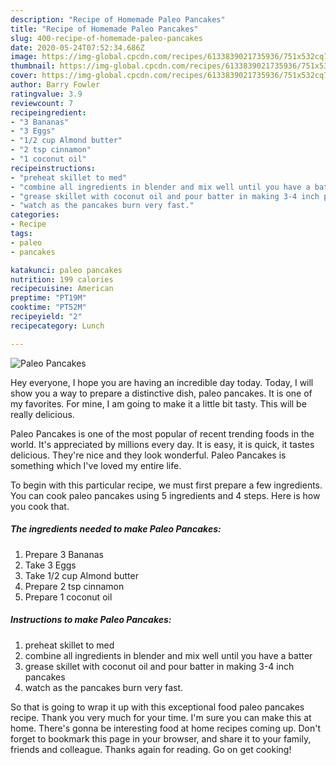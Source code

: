 ```yaml
---
description: "Recipe of Homemade Paleo Pancakes"
title: "Recipe of Homemade Paleo Pancakes"
slug: 400-recipe-of-homemade-paleo-pancakes
date: 2020-05-24T07:52:34.686Z
image: https://img-global.cpcdn.com/recipes/6133839021735936/751x532cq70/paleo-pancakes-recipe-main-photo.jpg
thumbnail: https://img-global.cpcdn.com/recipes/6133839021735936/751x532cq70/paleo-pancakes-recipe-main-photo.jpg
cover: https://img-global.cpcdn.com/recipes/6133839021735936/751x532cq70/paleo-pancakes-recipe-main-photo.jpg
author: Barry Fowler
ratingvalue: 3.9
reviewcount: 7
recipeingredient:
- "3 Bananas"
- "3 Eggs"
- "1/2 cup Almond butter"
- "2 tsp cinnamon"
- "1 coconut oil"
recipeinstructions:
- "preheat skillet to med"
- "combine all ingredients in blender and mix well until you have a batter"
- "grease skillet with coconut oil and pour batter in making 3-4 inch pancakes"
- "watch as the pancakes burn very fast."
categories:
- Recipe
tags:
- paleo
- pancakes

katakunci: paleo pancakes 
nutrition: 199 calories
recipecuisine: American
preptime: "PT19M"
cooktime: "PT52M"
recipeyield: "2"
recipecategory: Lunch

---
```



![Paleo Pancakes](https://img-global.cpcdn.com/recipes/6133839021735936/751x532cq70/paleo-pancakes-recipe-main-photo.jpg)

Hey everyone, I hope you are having an incredible day today. Today, I will show you a way to prepare a distinctive dish, paleo pancakes. It is one of my favorites. For mine, I am going to make it a little bit tasty. This will be really delicious.

Paleo Pancakes is one of the most popular of recent trending foods in the world. It's appreciated by millions every day. It is easy, it is quick, it tastes delicious. They're nice and they look wonderful. Paleo Pancakes is something which I've loved my entire life.




To begin with this particular recipe, we must first prepare a few ingredients. You can cook paleo pancakes using 5 ingredients and 4 steps. Here is how you cook that.

##### The ingredients needed to make Paleo Pancakes:

1. Prepare 3 Bananas
1. Take 3 Eggs
1. Take 1/2 cup Almond butter
1. Prepare 2 tsp cinnamon
1. Prepare 1 coconut oil




##### Instructions to make Paleo Pancakes:

1. preheat skillet to med
1. combine all ingredients in blender and mix well until you have a batter
1. grease skillet with coconut oil and pour batter in making 3-4 inch pancakes
1. watch as the pancakes burn very fast.




So that is going to wrap it up with this exceptional food paleo pancakes recipe. Thank you very much for your time. I'm sure you can make this at home. There's gonna be interesting food at home recipes coming up. Don't forget to bookmark this page in your browser, and share it to your family, friends and colleague. Thanks again for reading. Go on get cooking!
